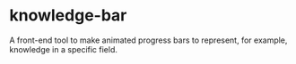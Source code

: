 # knowledge-bar
A front-end tool to make animated progress bars to represent, for example, knowledge in a specific field.

